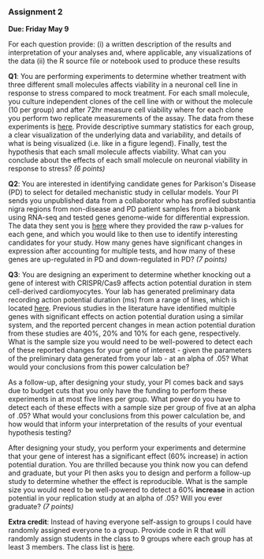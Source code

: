 ### Assignment 2

**Due:  Friday May 9**

For each question provide: 
(i) a written description of the results and interpretation of your analyses and, where applicable, any visualizations of the data
(ii) the R source file or notebook used to produce these results 

**Q1**: You are performing experiments to determine whether treatment with three different small molecules affects viability in a neuronal cell line in response to stress compared to mock treatment. For each small molecule, you culture independent clones of the cell line with or without the molecule (10 per group) and after 72hr measure cell viability where for each clone you perform two replicate measurements of the assay.  The data from these experiments is <a href="https://docs.google.com/spreadsheets/d/1yVc_7fxYXRsLYhCSdSjrrM0axhXjuzyFR_PUc9SWauI/edit?usp=sharing">here</a>.  Provide descriptive summary statistics for each group, a clear visualization of the underlying data and variability, and details of what is being visualized (i.e. like in a figure legend). Finally, test the hypothesis that each small molecule affects viability. What can you conclude about the effects of each small molecule on neuronal viability in response to stress? *(6 points)*

**Q2**:  You are interested in identifying candidate genes for Parkison's Disease (PD) to select for detailed mechanistic study in cellular models.  Your PI sends you unpublished data from a collaborator who has profiled substantia nigra regions from non-disease and PD patient samples from a biobank using RNA-seq and tested genes genome-wide for differential expression.  The data they sent you is <a href="https://docs.google.com/spreadsheets/d/1saf3PlPNx10EFZacOsfi_G3RfRQXCloYAJefbjUNZek/edit?usp=sharing">here</a> where they provided the raw p-values for each gene, and which you would like to then use to identify interesting candidates for your study.  How many genes have significant changes in expression after accounting for multiple tests, and how many of these genes are up-regulated in PD and down-regulated in PD? *(7 points)*   

**Q3**:  You are designing an experiment to determine whether knocking out a gene of interest with CRISPR/Cas9 affects action potential duration in stem cell-derived cardiomyocytes. Your lab has generated preliminary data recording action potential duration (ms) from a range of lines, which is located <a href="BIOM285_a2_q3.txt">here</a>. Previous studies in the literature have identified multiple genes with significant effects on action potential duration  using a similar system, and the reported percent changes in mean action potential duration from these studies are 40%, 20% and 10% for each gene, respectively. What is the sample size you would need to be well-powered to detect each of these reported changes for your gene of interest - given the parameters of the preliminary data generated from your lab - at an alpha of .05? What would your conclusions from this power calculation be?

As a follow-up, after designing your study, your PI comes back and says due to budget cuts that you only have the funding to perform these experiments in at most five lines per group. What power do you have to detect each of these effects with a sample size per group of five at an alpha of .05? What would your conclusions from this power calculation be, and how would that inform your interpretation of the results of your eventual hypothesis testing?

After designing your study, you perform your experiments and determine that your gene of interest has a significant effect (60% increase) in action potential duration. You are thrilled because you think now you can defend and graduate, but your PI then asks you to design and perform a follow-up study to determine whether the effect is reproducible. What is the sample size you would need to be well-powered to detect a 60% **increase** in action potential in your replication study at an alpha of .05? Will you ever graduate? *(7 points)*

**Extra credit**: Instead of having everyone self-assign to groups I could have randomly assigned everyone to a group. Provide code in R that will randomly assign students in the class to 9 groups where each group has at least 3 members. The class list is <a href="https://docs.google.com/spreadsheets/d/1tIgHFwJ_xkyqpZmORhqpDnP8-3gcru3CD29g4PNRqfY/edit?usp=sharing">here</a>.
